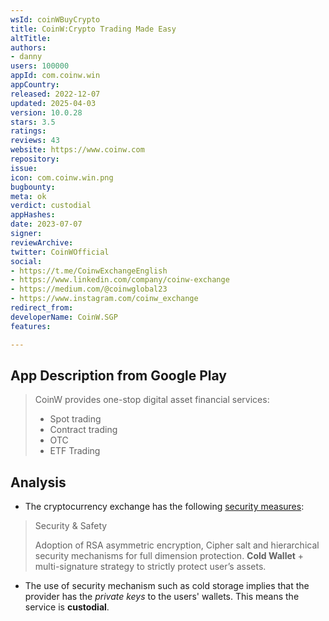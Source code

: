 ```yaml
---
wsId: coinWBuyCrypto
title: CoinW:Crypto Trading Made Easy
altTitle: 
authors:
- danny
users: 100000
appId: com.coinw.win
appCountry: 
released: 2022-12-07
updated: 2025-04-03
version: 10.0.28
stars: 3.5
ratings: 
reviews: 43
website: https://www.coinw.com
repository: 
issue: 
icon: com.coinw.win.png
bugbounty: 
meta: ok
verdict: custodial
appHashes: 
date: 2023-07-07
signer: 
reviewArchive: 
twitter: CoinWOfficial
social:
- https://t.me/CoinwExchangeEnglish
- https://www.linkedin.com/company/coinw-exchange
- https://medium.com/@coinwglobal23
- https://www.instagram.com/coinw_exchange
redirect_from: 
developerName: CoinW.SGP
features: 

---
```


## App Description from Google Play

> CoinW provides one-stop digital asset financial services:
>
> - Spot trading
> - Contract trading
> - OTC
> - ETF Trading

## Analysis

- The cryptocurrency exchange has the following [security measures](https://www.coinw.com/):

> Security & Safety
>
> Adoption of RSA asymmetric encryption, Cipher salt and hierarchical security mechanisms for full dimension protection. **Cold Wallet** + multi-signature strategy to strictly protect user’s assets.

- The use of security mechanism such as cold storage implies that the provider has the *private keys* to the users' wallets. This means the service is **custodial**.
